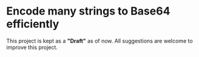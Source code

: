 # Encode many strings to Base64 efficiently

This project is kept as a **"Draft"** as of now. All suggestions are welcome to improve this project.
